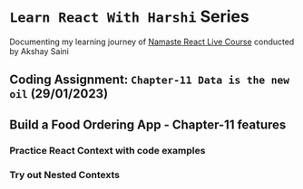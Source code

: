 # `Learn React With Harshi` Series 
   Documenting my learning journey of [Namaste React Live Course](https://learn.namastedev.com/) conducted by Akshay Saini

## Coding Assignment: `Chapter-11 Data is the new oil` (29/01/2023)

## Build a Food Ordering App - Chapter-11 features


### Practice React Context with code examples


### Try out Nested Contexts